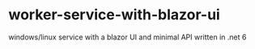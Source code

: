 # worker-service-with-blazor-ui
windows/linux service with a blazor UI and minimal API written in .net 6
